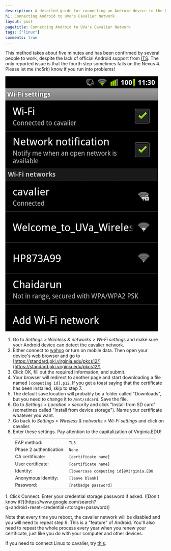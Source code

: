 ```yaml
---
description: A detailed guide for connecting an Android device to the University of Virginia's secure wireless network, cavalier.
h1: Connecting Android to UVa's Cavalier Network
layout: post
pagetitle: Connecting Android to UVa's Cavalier Network
tags: ["linux"]
comments: true
---
```

This method takes about five minutes and has been confirmed by several people to work, despite the lack of official Android support from [ITS](http://its.virginia.edu/mobile/android.html#wireless). The only reported issue is that the fourth step sometimes fails on the Nexus 4. Please let me (nc5rk) know if you run into problems!

<a href="/img/android-on-cavalier-connected.png" data-lightbox="lightbox" class="nounderline" title="HTC myTouch 4G (CyanogenMod 7) connected to cavalier"><img src="/img/android-on-cavalier-connected.png" class="right overlay" alt="HTC myTouch 4G (CyanogenMod 7) connected to cavalier"></a>

1. Go to *Settings > Wireless & networks > Wi-Fi settings* and make sure your Android device can detect the cavalier network.
1. Either connect to [wahoo](http://its.virginia.edu/mobile/android.html#wireless) or turn on mobile data. Then open your device's web browser and go to [https://standard.pki.virginia.edu/pkcs12/](https://standard.pki.virginia.edu/pkcs12/)
1. Click OK, fill out the required information, and submit.
1. Your browser will redirect to another page and start downloading a file named `[computing id].p12`. If you get a toast saying that the certificate has been installed, skip to step 7.
1. The default save location will probably be a folder called "Downloads", but you need to change it to `/mnt/sdcard`. Save the file.
1. Go to *Settings > Location > security* and click "Install from SD card" (sometimes called "Install from device storage"). Name your certificate whatever you want.
1. Go back to *Settings > Wireless & networks > Wi-Fi settings* and click on cavalier.
1. Enter these settings. Pay attention to the capitalization of Virginia.EDU!
    <table class="borderless">
      <tr><td>EAP method: </td><td><code>TLS</code></td></tr>
      <tr><td>Phase 2 authentication: </td><td><code>None</code></td></tr>
      <tr><td>CA certificate: </td><td><code>[certificate name]</code></td></tr>
      <tr><td>User certificate: </td><td><code>[certificate name]</code></td></tr>
      <tr><td>Identity: </td><td><code>[lowercase computing id]@Virginia.EDU</code></td></tr>
      <tr><td>Anonymous identity: </td><td><code>[leave blank]</code> </td></tr>
      <tr><td>Password: </td><td><code>[netbadge password]</code></td></tr>
    </table>
  </li>
1. Click Connect. Enter your credential storage password if asked. ([Don't know it?](https://www.google.com/search?q=android+reset+credential+storage+password))

Note that every time you reboot, the cavalier network will be disabled and you will need to repeat step 9. This is a "feature" of Android. You'll also need to repeat the whole process every year when you renew your certificate, just like you do with your computer and other devices.

If you need to connect Linux to cavalier, try [this](http://uvalug.org/wiki/Cavalier_Wireless_with_Network_Manager).

